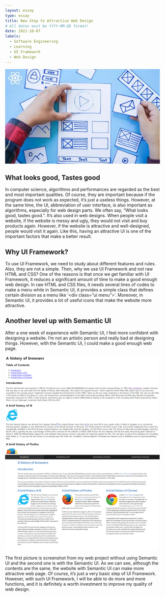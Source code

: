 ```yaml
---
layout: essay
type: essay
title: New Step to Attractive Web Design
# All dates must be YYYY-MM-DD format!
date: 2021-10-07
labels:
  - Software Engineering
  - Learning
  - UI Framework
  - Web Design
---
```


<img class="ui large floated image" src="../images/ui-framework.png">

## What looks good, Tastes good

In computer science, algorithms and performances are regarded as the best and most important qualities. Of course, they are important because if the program does not work as expected, it’s just a useless things. However, at the same time, the UI, abbreviation of user interface, is also important as algorithms, especially for web design parts. We often say, “What looks good, tastes good.”. It’s also used in web designs. When people visit a website, if the website is messy and ugly, they would not visit and buy products again. However, if the website is attractive and well-designed, people would visit it again. Like this, having an attractive UI is one of the important factors that make a better result.


## Why UI Framework?

To use UI Framework, we need to study about different features and rules. Also, they are not a simple. Then, why we use UI Framework and not raw HTML and CSS? One of the reasons is that once we get familiar with UI Framework, it reduces a significant amount of time to make a good enough web design. In raw HTML and CSS files, it needs several lines of codes to make a menu while in Semantic UI, it provides a simple class that defines certain division as a menu like ‘<div class=”ui menu”>’. Moreover, in Semantic UI, it provides a lot of useful icons that make the website more attractive. 




## Another level up with Semantic UI 

After a one week of experience with Semantic UI, I feel more confident with designing a website. I’m not an artistic person and really bad at designing things. However, with the Semantic UI, I could make a good enough web page. 

<img class="ui large left image" src="../images/browsehistory-without-UI.PNG">
<img class="ui large right image" src="../images/browsehistory-with-UI.PNG">
  
The first picture is screenshot from my web project without using Semantic UI and the second one is with the Semantic UI. As we can see, although the contents are the same, the website with Semantic UI can make more attractive web page. Of course, it’s just a very basic step of UI Framework. However, with such UI Framework, I will be able to do more and more functions, and it is definitely a worth investment to improve my quality of web design.
